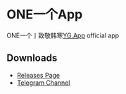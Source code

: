 # ONE一个App

ONE一个丨致敬韩寒[YG.App](https://yg.app) official app

## Downloads

- [Releases Page](https://github.com/oneApp2020/OneApp/releases)
- [Telegram Channel](https://t.me/+-KGypqOAHa82MDY0)
